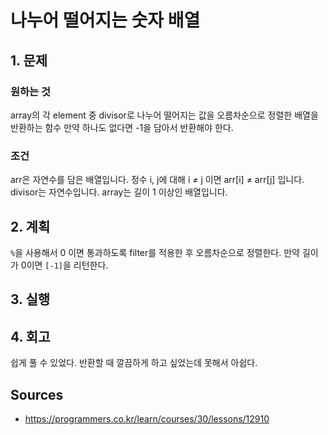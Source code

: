 # 나누어 떨어지는 숫자 배열

## 1. 문제

### 원하는 것 

array의 각 element 중 divisor로 나누어 떨어지는 값을 오름차순으로 정렬한 배열을 반환하는 함수
만약 하나도 없다면 -1을 담아서 반환해야 한다.

### 조건

arr은 자연수를 담은 배열입니다.
정수 i, j에 대해 i ≠ j 이면 arr[i] ≠ arr[j] 입니다.
divisor는 자연수입니다.
array는 길이 1 이상인 배열입니다.

## 2. 계획

`%`을 사용해서 0 이면 통과하도록 filter를 적용한 후 오름차순으로 정렬한다.
만약 길이가 0이면 `[-1]`을 리턴한다.

## 3. 실행

## 4. 회고

쉽게 풀 수 있었다. 반환할 때 깔끔하게 하고 싶었는데 못해서 아쉽다.

## Sources

* <https://programmers.co.kr/learn/courses/30/lessons/12910>
